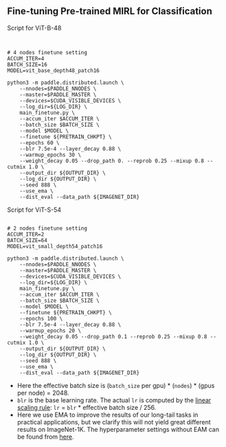 ## Fine-tuning Pre-trained MIRL for Classification


Script for ViT-B-48
```


# 4 nodes finetune setting
ACCUM_ITER=4
BATCH_SIZE=16
MODEL=vit_base_depth48_patch16

python3 -m paddle.distributed.launch \
    --nnodes=$PADDLE_NNODES \
    --master=$PADDLE_MASTER \
    --devices=$CUDA_VISIBLE_DEVICES \
    --log_dir=${LOG_DIR} \
    main_finetune.py \
    --accum_iter $ACCUM_ITER \
    --batch_size $BATCH_SIZE \
    --model $MODEL \
    --finetune ${PRETRAIN_CHKPT} \
    --epochs 60 \
    --blr 7.5e-4 --layer_decay 0.88 \
    --warmup_epochs 30 \
    --weight_decay 0.05 --drop_path 0. --reprob 0.25 --mixup 0.8 --cutmix 1.0 \
    --output_dir ${OUTPUT_DIR} \
    --log_dir ${OUTPUT_DIR} \
    --seed 888 \
    --use_ema \
    --dist_eval --data_path ${IMAGENET_DIR}
```



Script for ViT-S-54
```

# 2 nodes finetune setting
ACCUM_ITER=2
BATCH_SIZE=64
MODEL=vit_small_depth54_patch16

python3 -m paddle.distributed.launch \
    --nnodes=$PADDLE_NNODES \
    --master=$PADDLE_MASTER \
    --devices=$CUDA_VISIBLE_DEVICES \
    --log_dir=${LOG_DIR} \
    main_finetune.py \
    --accum_iter $ACCUM_ITER \
    --batch_size $BATCH_SIZE \
    --model $MODEL \
    --finetune ${PRETRAIN_CHKPT} \
    --epochs 100 \
    --blr 7.5e-4 --layer_decay 0.88 \
    --warmup_epochs 20 \
    --weight_decay 0.05 --drop_path 0.1 --reprob 0.25 --mixup 0.8 --cutmix 1.0 \
    --output_dir ${OUTPUT_DIR} \
    --log_dir ${OUTPUT_DIR} \
    --seed 888 \
    --use_ema \
    --dist_eval --data_path ${IMAGENET_DIR}

```

- Here the effective batch size is (`batch_size` per gpu) * (`nodes`) * (gpus per node) = 2048.
- `blr` is the base learning rate. The actual `lr` is computed by the [linear scaling rule](https://arxiv.org/abs/1706.02677): `lr` = `blr` * effective batch size / 256.
- Here we use EMA to improve the results of our long-tail tasks in practical applications, but we clarify this will not yield great different results on ImageNet-1K. The hyperparameter settings without EAM can be found from [here](https://github.com/facebookresearch/mae/blob/main/FINETUNE.md).
